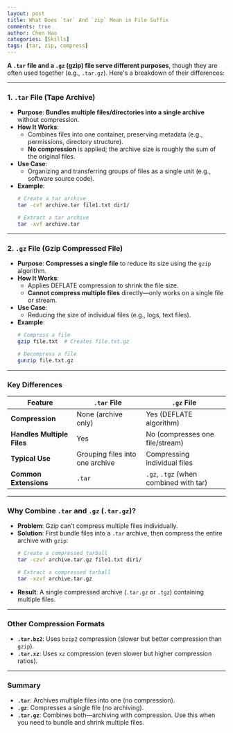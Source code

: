 ```yaml
---
layout: post
title: What Does `tar` And `zip` Mean in File Suffix
comments: true
author: Chen Hao
categories: [Skills]
tags: [tar, zip, compress]
---
```



**A `.tar` file and a `.gz` (gzip) file serve different purposes**, though they are often used together (e.g., `.tar.gz`). Here's a breakdown of their differences:

---

### **1. `.tar` File (Tape Archive)**

- **Purpose**: **Bundles multiple files/directories into a single archive** without compression.
- **How It Works**:
  - Combines files into one container, preserving metadata (e.g., permissions, directory structure).
  - **No compression** is applied; the archive size is roughly the sum of the original files.
- **Use Case**:
  - Organizing and transferring groups of files as a single unit (e.g., software source code).
- **Example**:
  ```bash
  # Create a tar archive
  tar -cvf archive.tar file1.txt dir1/

  # Extract a tar archive
  tar -xvf archive.tar
  ```

---

### **2. `.gz` File (Gzip Compressed File)**

- **Purpose**: **Compresses a single file** to reduce its size using the `gzip` algorithm.
- **How It Works**:
  - Applies DEFLATE compression to shrink the file size.
  - **Cannot compress multiple files** directly—only works on a single file or stream.
- **Use Case**:
  - Reducing the size of individual files (e.g., logs, text files).
- **Example**:
  ```bash
  # Compress a file
  gzip file.txt  # Creates file.txt.gz

  # Decompress a file
  gunzip file.txt.gz
  ```

---

### **Key Differences**
| Feature               | `.tar` File                          | `.gz` File                          |
|-----------------------|--------------------------------------|--------------------------------------|
| **Compression**        | None (archive only)                 | Yes (DEFLATE algorithm)             |
| **Handles Multiple Files** | Yes                                | No (compresses one file/stream)     |
| **Typical Use**        | Grouping files into one archive     | Compressing individual files        |
| **Common Extensions**  | `.tar`                              | `.gz`, `.tgz` (when combined with tar) |

---

### **Why Combine `.tar` and `.gz` (`.tar.gz`)?**
- **Problem**: Gzip can’t compress multiple files individually.
- **Solution**: First bundle files into a `.tar` archive, then compress the entire archive with `gzip`:
  ```bash
  # Create a compressed tarball
  tar -czvf archive.tar.gz file1.txt dir1/

  # Extract a compressed tarball
  tar -xzvf archive.tar.gz
  ```
- **Result**: A single compressed archive (`.tar.gz` or `.tgz`) containing multiple files.

---

### **Other Compression Formats**
- **`.tar.bz2`**: Uses `bzip2` compression (slower but better compression than `gzip`).
- **`.tar.xz`**: Uses `xz` compression (even slower but higher compression ratios).

---

### **Summary**
- **`.tar`**: Archives multiple files into one (no compression).
- **`.gz`**: Compresses a single file (no archiving).
- **`.tar.gz`**: Combines both—archiving with compression. Use this when you need to bundle and shrink multiple files.